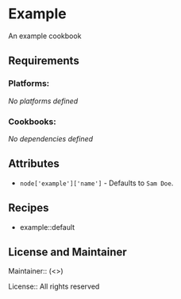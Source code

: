 # Example

An example cookbook

## Requirements

### Platforms:

_No platforms defined_

### Cookbooks:

_No dependencies defined_

## Attributes

- `node['example']['name']` - Defaults to `Sam Doe`.

## Recipes

- example::default

## License and Maintainer

Maintainer:: (<>)

License:: All rights reserved
